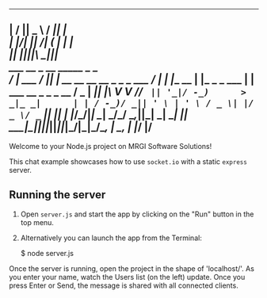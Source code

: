   __  __  ___   ___  ___                                                                                                  
 |  \/  || _ \ / __||_ _|                                                                                                 
 | |\/| ||   /| (_ | | |                                                                                                  
 |_|  |_||_|_\ \___||___|                                                                                                 
         ___        __  _                                  __          _____          _                _                  
        / __| ___  / _|| |_ __ __ __ __ _  _ _  ___       / _|___     |_   _|___  __ | |_   _ _   ___ | | ___  __ _  _  _ 
        \__ \/ _ \|  _||  _|\ V  V // _` || '_|/ -_)      > _|_ _|      | | / -_)/ _|| ' \ | ' \ / _ \| |/ _ \/ _` || || |
        |___/\___/|_|   \__| \_/\_/ \__,_||_|  \___|      \_____|       |_| \___|\__||_||_||_||_|\___/|_|\___/\__, | \_, |
                                                                                                              |___/  |__/ 
---


Welcome to your Node.js project on MRGI Software Solutions!

This chat example showcases how to use `socket.io` with a static `express` server.

## Running the server

1) Open `server.js` and start the app by clicking on the "Run" button in the top menu.

2) Alternatively you can launch the app from the Terminal:

    $ node server.js

Once the server is running, open the project in the shape of 'localhost/'. As you enter your name, watch the Users list (on the left) update. Once you press Enter or Send, the message is shared with all connected clients.
